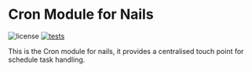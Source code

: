 # Cron Module for Nails

![license](https://img.shields.io/badge/license-MIT-green.svg)
[![tests](https://github.com/nails/module-cron/actions/workflows/build_and_test.yml/badge.svg )](https://github.com/nails/module-cron/actions)

This is the Cron module for nails, it provides a centralised touch point for schedule task handling.
